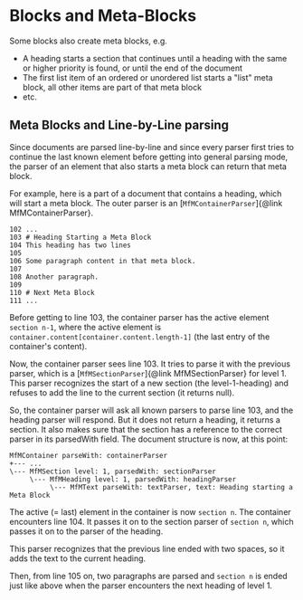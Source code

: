 # Blocks and Meta-Blocks

Some blocks also create meta blocks, e.g.

* A heading starts a section that continues until a heading with the same
  or higher priority is found, or until the end of the document
* The first list item of an ordered or unordered list starts a "list" meta
  block, all other items are part of that meta block
* etc.

## Meta Blocks and Line-by-Line parsing

Since documents are parsed line-by-line and since every parser first tries
to continue the last known element before getting into general parsing mode,
the parser of an element that also starts a meta block can return that meta
block.

For example, here is a part of a document that contains a heading, which will
start a meta block. The outer parser is an [`MfMContainerParser`]{@link MfMContainerParser}.

```
102 ...
103 # Heading Starting a Meta Block  
104 This heading has two lines
105
106 Some paragraph content in that meta block.
107 
108 Another paragraph.
109 
110 # Next Meta Block
111 ...
```

Before getting to line 103, the container parser has the active element
`section n-1`, where the active element is `container.content[container.content.length-1]`
(the last entry of the container's content).

Now, the container parser sees line 103. It tries to parse it with the previous parser,
which is a [`MfMSectionParser`]{@link MfMSectionParser} for level 1. This
parser recognizes the start of a new section (the level-1-heading) and
refuses to add the line to the current section (it returns null).

So, the container parser will ask all known parsers to parse line 103, and
the heading parser will respond. But it does not return a heading, it returns
a section. It also makes sure that the section has a reference to the correct
parser in its parsedWith field. The document structure is now, at this point:

```
MfMContainer parseWith: containerParser
+--- ...
\--- MfMSection level: 1, parsedWith: sectionParser
     \--- MfMHeading level: 1, parsedWith: headingParser
          \--- MfMText parseWith: textParser, text: Heading starting a Meta Block
```

The active (= last) element in the container is now `section n`. The container
encounters line 104. It passes it on to the section parser of `section n`,
which passes it on to the parser of the heading.

This parser recognizes that the previous line ended with two spaces, so it
adds the text to the current heading.

Then, from line 105 on, two paragraphs are parsed and `section n` is ended
just like above when the parser encounters the next heading of level 1.

